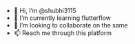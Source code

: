 - 👋 Hi, I’m @shubhi3115
- 🌱 I’m currently learning flutterflow
- 💞️ I’m looking to collaborate on the same
- 📫 Reach me through this platform 

<!---
shubhi3115/shubhi3115 is a ✨ special ✨ repository because its `README.md` (this file) appears on your GitHub profile.
You can click the Preview link to take a look at your changes.
--->
